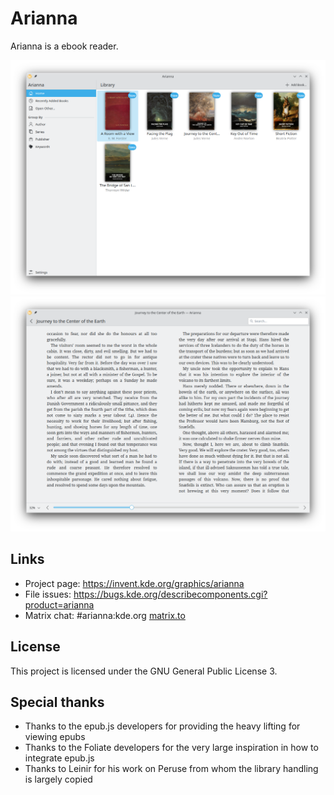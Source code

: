 # Arianna

Arianna is a ebook reader.

![Screenshot of the library mode](screenshots/library.png)
![Screenshot of the epub reader](screenshots/reader.png)

## Links

* Project page: https://invent.kde.org/graphics/arianna
* File issues: https://bugs.kde.org/describecomponents.cgi?product=arianna
* Matrix chat: #arianna:kde.org [matrix.to](https://matrix.to/#/#arianna:kde.org)

## License

This project is licensed under the GNU General Public License 3.

## Special thanks

- Thanks to the epub.js developers for providing the heavy lifting for viewing epubs
- Thanks to the Foliate developers for the very large inspiration in how to integrate epub.js
- Thanks to Leinir for his work on Peruse from whom the library handling is largely copied
